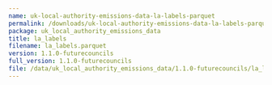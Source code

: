 ```yaml
---
name: uk-local-authority-emissions-data-la-labels-parquet
permalink: /downloads/uk-local-authority-emissions-data-la-labels-parquet/1_1_0-futurecouncils
package: uk_local_authority_emissions_data
title: la_labels
filename: la_labels.parquet
version: 1.1.0-futurecouncils
full_version: 1.1.0-futurecouncils
file: /data/uk_local_authority_emissions_data/1.1.0-futurecouncils/la_labels.parquet
---
```

